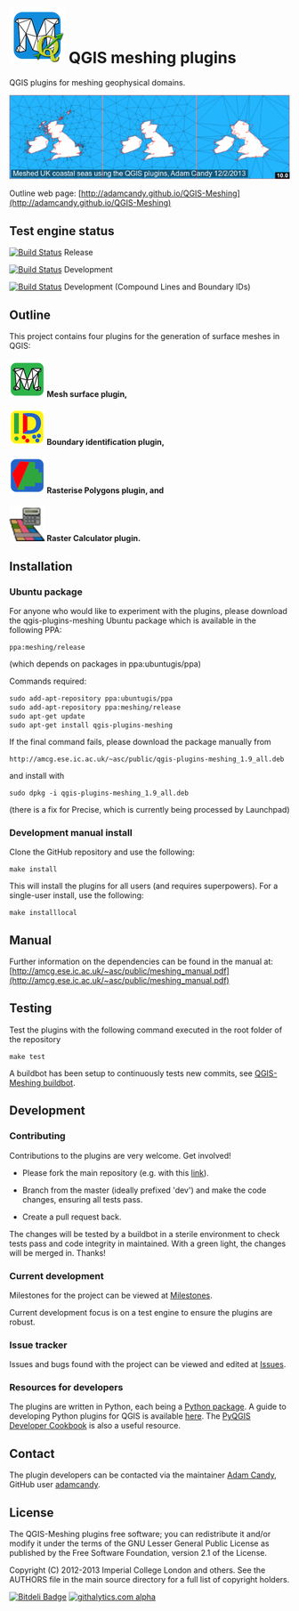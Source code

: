 ![QGIS meshing plugins](./extras/readme_data/meshing_icon_M_withQGIS_100x.png "QGIS meshing plugins") QGIS meshing plugins
=========================================================

QGIS plugins for meshing geophysical domains.

![UK meshed](./extras/readme_data/uk.gif "UK meshed")

Outline web page: [http://adamcandy.github.io/QGIS-Meshing](http://adamcandy.github.io/QGIS-Meshing)

Test engine status
------------------

[![Build Status](https://travis-ci.org/adamcandy/QGIS-Meshing.png?branch=master)](https://travis-ci.org/adamcandy/QGIS-Meshing) Release

[![Build Status](https://travis-ci.org/adamcandy/QGIS-Meshing.png?branch=dev)](https://travis-ci.org/adamcandy/QGIS-Meshing) Development

[![Build Status](https://travis-ci.org/adamcandy/QGIS-Meshing.png?branch=dev-compound)](https://travis-ci.org/adamcandy/QGIS-Meshing) Development (Compound Lines and Boundary IDs)

Outline
-------

This project contains four plugins for the generation of surface meshes in QGIS:

#### ![Mesh surface plugin](./extras/readme_data/meshing_icon_M2_64x.png "Mesh surface plugin") Mesh surface plugin,
#### ![Boundary identification plugin](./extras/readme_data/id_x64.png?raw=true "Boundary identification plugin") Boundary identification plugin,
#### ![Rasterise Polygons plugin](./extras/readme_data/ras_x64.png "Rasterise Polygons plugin") Rasterise Polygons plugin, and 
#### ![Raster Calculator plugin](./extras/readme_data/rastercalc.png "Raster Calculator plugin") Raster Calculator plugin.

Installation
------------

### Ubuntu package

For anyone who would like to experiment with the plugins, please download the qgis-plugins-meshing Ubuntu package which is available in the following PPA:

    ppa:meshing/release

(which depends on packages in ppa:ubuntugis/ppa)

Commands required:

    sudo add-apt-repository ppa:ubuntugis/ppa
    sudo add-apt-repository ppa:meshing/release
    sudo apt-get update
    sudo apt-get install qgis-plugins-meshing

If the final command fails, please download the package manually from

    http://amcg.ese.ic.ac.uk/~asc/public/qgis-plugins-meshing_1.9_all.deb

and install with

    sudo dpkg -i qgis-plugins-meshing_1.9_all.deb

(there is a fix for Precise, which is currently being processed by Launchpad)

### Development manual install

Clone the GitHub repository and use the following:

    make install

This will install the plugins for all users (and requires superpowers).
For a single-user install, use the following:

    make installlocal

Manual
------

Further information on the dependencies can be found in the manual at:
[http://amcg.ese.ic.ac.uk/~asc/public/meshing_manual.pdf](http://amcg.ese.ic.ac.uk/~asc/public/meshing_manual.pdf)

Testing
-------

Test the plugins with the following command executed in the root folder of the repository

    make test

A buildbot has been setup to continuously tests new commits, see [QGIS-Meshing buildbot](https://travis-ci.org/adamcandy/QGIS-Meshing).

Development
-----------

### Contributing

Contributions to the plugins are very welcome.  Get involved!

* Please fork the main repository (e.g. with this [link](https://github.com/adamcandy/QGIS-Meshing/fork)).

* Branch from the master (ideally prefixed 'dev') and make the code changes, ensuring all tests pass.

* Create a pull request back.

The changes will be tested by a buildbot in a sterile environment to check tests pass and code integrity in maintained.
With a green light, the changes will be merged in.
Thanks!

### Current development

Milestones for the project can be viewed at [Milestones](https://github.com/adamcandy/QGIS-Meshing/issues/milestones).

Current development focus is on a test engine to ensure the plugins are robust.

### Issue tracker

Issues and bugs found with the project can be viewed and edited at [Issues](https://github.com/adamcandy/QGIS-Meshing/issues?state=open).

### Resources for developers

The plugins are written in Python, each being a [Python package](http://docs.python.org/2/tutorial/modules.html#packages).
A guide to developing Python plugins for QGIS is available [here](http://www.qgis.org/pyqgis-cookbook/plugins.html#plugins).
The [PyQGIS Developer Cookbook](http://www.qgis.org/pyqgis-cookbook/) is also a useful resource.

Contact
-------

The plugin developers can be contacted via the maintainer [Adam Candy](http://www3.imperial.ac.uk/people/adam.candy), GitHub user <a href="https://github.com/adamcandy">adamcandy</a>.


License
-------

The QGIS-Meshing plugins free software; you can redistribute it and/or modify it under the terms of the GNU Lesser General Public License as published by the Free Software Foundation, version 2.1 of the License.

Copyright (C) 2012-2013 Imperial College London and others.
See the AUTHORS file in the main source directory for a full list of copyright holders.

[![Bitdeli Badge](https://d2weczhvl823v0.cloudfront.net/adamcandy/qgis-meshing/trend.png)](https://bitdeli.com/free "Bitdeli Badge")
[![githalytics.com alpha](https://cruel-carlota.pagodabox.com/dde9c46de8dc0b328e6b67c9e53b7a1d "githalytics.com")](http://githalytics.com/adamcandy/QGIS-Meshing)
